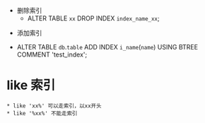 * 删除索引
    * ALTER TABLE `xx` DROP INDEX `index_name_xx`;
    
- 添加索引
 * ALTER TABLE `db`.`table` 
   ADD INDEX `i_name`(`name`) USING BTREE COMMENT 'test_index';    
    
# like 索引
    * like 'xx%' 可以走索引，以xx开头
    * like '%xx%' 不能走索引
    
    
